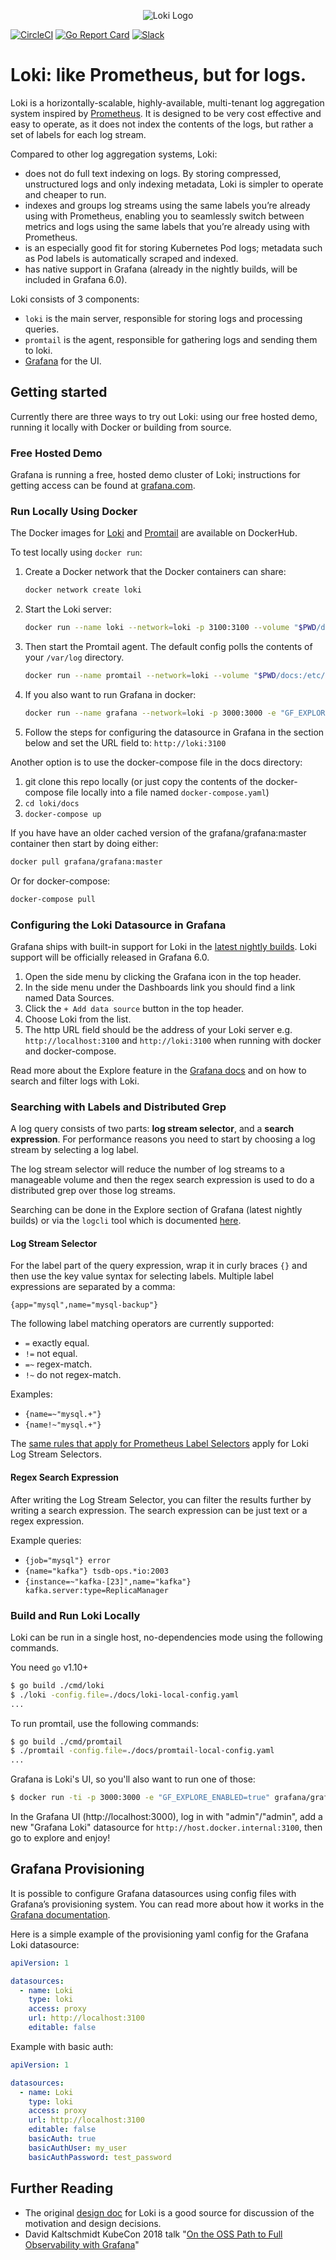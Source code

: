<p align="center"><img src="docs/logo_and_name.png" alt="Loki Logo"></p>

<a href="https://circleci.com/gh/grafana/loki/tree/master"><img src="https://circleci.com/gh/grafana/loki.svg?style=shield&circle-token=618193e5787b2951c1ea3352ad5f254f4f52313d" alt="CircleCI" /></a>
<a href="https://goreportcard.com/report/github.com/grafana/loki"><img src="https://goreportcard.com/badge/github.com/grafana/loki" alt="Go Report Card" /></a>
<a href="http://slack.raintank.io/"><img src="https://img.shields.io/badge/join%20slack-%23loki-brightgreen.svg" alt="Slack" /></a>

# Loki: like Prometheus, but for logs.

Loki is a horizontally-scalable, highly-available, multi-tenant log aggregation system inspired by [Prometheus](https://prometheus.io/).  It is designed to be very cost effective and easy to operate, as it does not index the contents of the logs, but rather a set of labels for each log stream.

Compared to other log aggregation systems, Loki:

- does not do full text indexing on logs. By storing compressed, unstructured logs and only indexing metadata, Loki is simpler to operate and cheaper to run.
- indexes and groups log streams using the same labels you’re already using with Prometheus, enabling you to seamlessly switch between metrics and logs using the same labels that you’re already using with Prometheus.
- is an especially good fit for storing Kubernetes Pod logs; metadata such as Pod labels is automatically scraped and indexed.
- has native support in Grafana (already in the nightly builds, will be included in Grafana 6.0).

Loki consists of 3 components:

- `loki` is the main server, responsible for storing logs and processing queries.
- `promtail` is the agent, responsible for gathering logs and sending them to loki.
- [Grafana](https://github.com/grafana/grafana) for the UI.

## Getting started

Currently there are three ways to try out Loki: using our free hosted demo, running it locally with Docker or building from source.

### Free Hosted Demo

Grafana is running a free, hosted demo cluster of Loki; instructions for getting access can be found at [grafana.com](https://grafana.com/loki).

### Run Locally Using Docker

The Docker images for [Loki](https://hub.docker.com/r/grafana/loki/) and [Promtail](https://hub.docker.com/r/grafana/promtail/) are available on DockerHub.

To test locally using `docker run`:

1. Create a Docker network that the Docker containers can share:
    ```bash
    docker network create loki
    ```

2. Start the Loki server:
    ```bash
    docker run --name loki --network=loki -p 3100:3100 --volume "$PWD/docs:/etc/loki" grafana/loki:master -config.file=/etc/loki/loki-local-config.yaml
    ```

3. Then start the Promtail agent. The default config polls the contents of your `/var/log` directory.
    ```bash
    docker run --name promtail --network=loki --volume "$PWD/docs:/etc/promtail" --volume "/var/log:/var/log" grafana/promtail:master -config.file=/etc/promtail/promtail-docker-config.yaml
    ```

4. If you also want to run Grafana in docker:
    ```bash
    docker run --name grafana --network=loki -p 3000:3000 -e "GF_EXPLORE_ENABLED=true" grafana/grafana:master
    ```

5. Follow the steps for configuring the datasource in Grafana in the section below and set the URL field to: `http://loki:3100`

Another option is to use the docker-compose file in the docs directory:

1. git clone this repo locally (or just copy the contents of the docker-compose file locally into a file named `docker-compose.yaml`)
2. `cd loki/docs`
3. `docker-compose up`

If you have have an older cached version of the grafana/grafana:master container then start by doing either:

```bash
docker pull grafana/grafana:master
```

Or for docker-compose:

```bash
docker-compose pull
```

### Configuring the Loki Datasource in Grafana

Grafana ships with built-in support for Loki in the [latest nightly builds](https://grafana.com/grafana/download). Loki support will be officially released in Grafana 6.0.

1. Open the side menu by clicking the Grafana icon in the top header.
2. In the side menu under the Dashboards link you should find a link named Data Sources.
3. Click the `+ Add data source` button in the top header.
4. Choose Loki from the list.
5. The http URL field should be the address of your Loki server e.g. `http://localhost:3100` and `http://loki:3100` when running with docker and docker-compose.

Read more about the Explore feature in the [Grafana docs](http://docs.grafana.org/features/explore) and on how to search and filter logs with Loki.

### Searching with Labels and Distributed Grep

A log query consists of two parts: **log stream selector**, and a **search expression**. For performance reasons you need to start by choosing a log stream by selecting a log label.

The log stream selector will reduce the number of log streams to a manageable volume and then the regex search expression is used to do a distributed grep over those log streams.

Searching can be done in the Explore section of Grafana (latest nightly builds) or via the `logcli` tool which is documented [here](https://github.com/grafana/loki/blob/master/docs/logcli.md).

#### Log Stream Selector

For the label part of the query expression, wrap it in curly braces `{}` and then use the key value syntax for selecting labels. Multiple label expressions are separated by a comma:

`{app="mysql",name="mysql-backup"}`

The following label matching operators are currently supported:

- `=` exactly equal.
- `!=` not equal.
- `=~` regex-match.
- `!~` do not regex-match.

Examples:

- `{name=~"mysql.+"}`
- `{name!~"mysql.+"}`

The [same rules that apply for Prometheus Label Selectors](https://prometheus.io/docs/prometheus/latest/querying/basics/#instant-vector-selectors) apply for Loki Log Stream Selectors.

#### Regex Search Expression

After writing the Log Stream Selector, you can filter the results further by writing a search expression. The search expression can be just text or a regex expression.

Example queries:

- `{job="mysql"} error`
- `{name="kafka"} tsdb-ops.*io:2003`
- `{instance=~"kafka-[23]",name="kafka"} kafka.server:type=ReplicaManager`

### Build and Run Loki Locally

Loki can be run in a single host, no-dependencies mode using the following commands.

You need `go` v1.10+

```bash
$ go build ./cmd/loki
$ ./loki -config.file=./docs/loki-local-config.yaml
...
```

To run promtail, use the following commands:

```bash
$ go build ./cmd/promtail
$ ./promtail -config.file=./docs/promtail-local-config.yaml
...
```

Grafana is Loki's UI, so you'll also want to run one of those:

```bash
$ docker run -ti -p 3000:3000 -e "GF_EXPLORE_ENABLED=true" grafana/grafana:master
```

In the Grafana UI (http://localhost:3000), log in with "admin"/"admin", add a new "Grafana Loki" datasource for `http://host.docker.internal:3100`, then go to explore and enjoy!

## Grafana Provisioning

It is possible to configure Grafana datasources using config files with Grafana’s provisioning system. You can read more about how it works in the [Grafana documentation](http://docs.grafana.org/administration/provisioning/#datasources).

Here is a simple example of the provisioning yaml config for the Grafana Loki datasource:

```yaml
apiVersion: 1

datasources:
  - name: Loki
    type: loki
    access: proxy
    url: http://localhost:3100
    editable: false
```

Example with basic auth:

```yaml
apiVersion: 1

datasources:
  - name: Loki
    type: loki
    access: proxy
    url: http://localhost:3100
    editable: false
    basicAuth: true
    basicAuthUser: my_user
    basicAuthPassword: test_password
```

## Further Reading

- The original [design doc](https://docs.google.com/document/d/11tjK_lvp1-SVsFZjgOTr1vV3-q6vBAsZYIQ5ZeYBkyM/view) for Loki is a good source for discussion of the motivation and design decisions.
- David Kaltschmidt KubeCon 2018 talk "[On the OSS Path to Full Observability with Grafana](https://kccna18.sched.com/event/GrXC/on-the-oss-path-to-full-observability-with-grafana-david-kaltschmidt-grafana-labs)"
